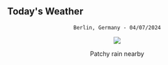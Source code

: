 ## Today's Weather
<div align="center">


`Berlin, Germany - 04/07/2024`

<img src="https://cdn.weatherapi.com/weather/64x64/day/176.png"/>

Patchy rain nearby

